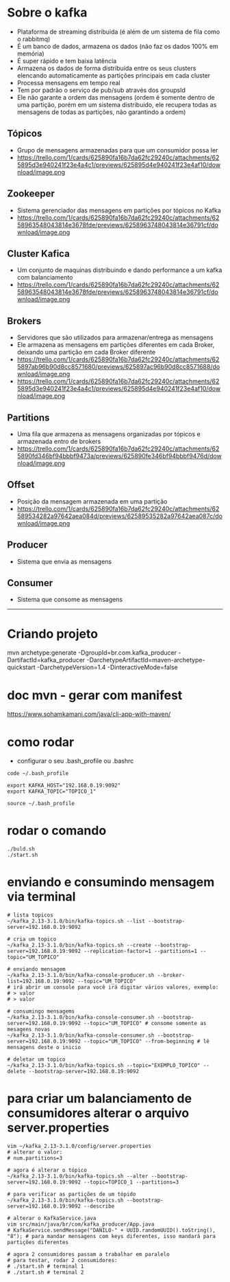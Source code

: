# Sobre o kafka
- Plataforma de streaming distribuida (é além de um sistema de fila como o rabbitmq)
- É um banco de dados, armazena os dados (não faz os dados 100% em memória)
- É super rápido e tem baixa latência
- Armazena os dados de forma distribuída entre os seus clusters elencando automaticamente as partições principais em cada cluster
- Processa mensagens em tempo real
- Tem por padrão o serviço de pub/sub através dos groupsId
- Ele não garante a ordem das mensagens (ordem é somente dentro de uma partição, porém em um sistema distribuido, ele recupera todas as mensagens de todas as partições, não garantindo a ordem)

## Tópicos
- Grupo de mensagens armazenadas para que um consumidor possa ler
- https://trello.com/1/cards/625890fa16b7da62fc29240c/attachments/625895d3e940241f23e4a4c1/previews/625895d4e940241f23e4af10/download/image.png

## Zookeeper
- Sistema gerenciador das mensagens em partições por tópicos no Kafka
- https://trello.com/1/cards/625890fa16b7da62fc29240c/attachments/6258963548043814e3678fde/previews/6258963748043814e36791cf/download/image.png

## Cluster Kafica
- Um conjunto de maquinas distribuindo e dando performance a um kafka com balanciamento
- https://trello.com/1/cards/625890fa16b7da62fc29240c/attachments/6258963548043814e3678fde/previews/6258963748043814e36791cf/download/image.png

## Brokers
- Servidores que são utilizados para armazenar/entrega as mensagens
- Ele armazena as mensagens em partições diferentes em cada Broker, deixando uma partição em cada Broker diferente
- https://trello.com/1/cards/625890fa16b7da62fc29240c/attachments/625897ab96b90d8cc8571680/previews/625897ac96b90d8cc8571688/download/image.png
- https://trello.com/1/cards/625890fa16b7da62fc29240c/attachments/625895d3e940241f23e4a4c1/previews/625895d4e940241f23e4af10/download/image.png

## Partitions
- Uma fila que armazena as mensagens organizadas por tópicos e armazenada entro de brokers
- https://trello.com/1/cards/625890fa16b7da62fc29240c/attachments/625890fd346bf94bbbf9473a/previews/625890fe346bf94bbbf9476d/download/image.png

## Offset
- Posição da mensagem armazenada em uma partição
- https://trello.com/1/cards/625890fa16b7da62fc29240c/attachments/62589534282a97642aea084d/previews/62589535282a97642aea087c/download/image.png

## Producer
- Sistema que envia as mensagens

## Consumer
- Sistema que consome as mensagens

<hr>

# Criando projeto
mvn archetype:generate -DgroupId=br.com.kafka_producer -DartifactId=kafka_producer -DarchetypeArtifactId=maven-archetype-quickstart -DarchetypeVersion=1.4 -DinteractiveMode=false

# doc mvn - gerar com manifest
https://www.sohamkamani.com/java/cli-app-with-maven/


# como rodar
- configurar o seu .bash_profile ou .bashrc
```shell
code ~/.bash_profile

export KAFKA_HOST="192.168.0.19:9092"
export KAFKA_TOPIC="TOPICO_1"

source ~/.bash_profile
```

# rodar o comando
```shell
./buld.sh
./start.sh
```

# enviando e consumindo mensagem via terminal
```shell
# lista topicos
~/kafka_2.13-3.1.0/bin/kafka-topics.sh --list --bootstrap-server=192.168.0.19:9092

# cria um topico
~/kafka_2.13-3.1.0/bin/kafka-topics.sh --create --bootstrap-server=192.168.0.19:9092 --replication-factor=1 --partitions=1 --topic="UM_TOPICO"

# enviando mensagem
~/kafka_2.13-3.1.0/bin/kafka-console-producer.sh --broker-list=192.168.0.19:9092 --topic="UM_TOPICO"
# irá abrir um console para você irá digitar vários valores, exemplo:
# > valor
# > valor

# consumingo mensagems
~/kafka_2.13-3.1.0/bin/kafka-console-consumer.sh --bootstrap-server=192.168.0.19:9092 --topic="UM_TOPICO" # consome somente as mesagens novas
~/kafka_2.13-3.1.0/bin/kafka-console-consumer.sh --bootstrap-server=192.168.0.19:9092 --topic="UM_TOPICO" --from-beginning # lê mensagens deste o inicio

# deletar um topico
~/kafka_2.13-3.1.0/bin/kafka-topics.sh --topic="EXEMPLO_TOPICO" --delete --bootstrap-server=192.168.0.19:9092

```

# para criar um balanciamento de consumidores alterar o arquivo server.properties
```shell
vim ~/kafka_2.13-3.1.0/config/server.properties 
# alterar o valor: 
# num.partitions=3

# agora é alterar o tópico
~/kafka_2.13-3.1.0/bin/kafka-topics.sh --alter --bootstrap-server=192.168.0.19:9092 --topic=TOPICO_1 --partitions=3

# para verificar as partições de um tópido
~/kafka_2.13-3.1.0/bin/kafka-topics.sh --bootstrap-server=192.168.0.19:9092 --describe

# alterar o KafkaService.java
vim src/main/java/br/com/kafka_producer/App.java
# KafkaService.sendMessage("DANILO-" + UUID.randomUUID().toString(), "8"); # para mandar mensagens com keys diferentes, isso mandará para partições diferentes

# agora 2 consumidores passam a trabalhar em paralelo
# para testar, rodar 2 consumidores:
# ./start.sh # terminal 1
# ./start.sh # terminal 2
```


